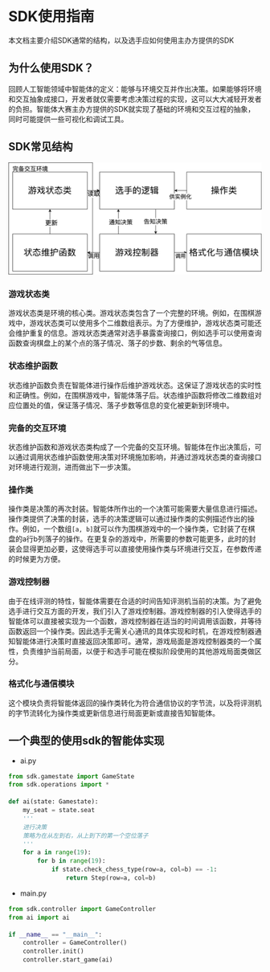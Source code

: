 # SDK使用指南
本文档主要介绍SDK通常的结构，以及选手应如何使用主办方提供的SDK

## 为什么使用SDK？
回顾人工智能领域中智能体的定义：能够与环境交互并作出决策。如果能够将环境和交互抽象成接口，开发者就仅需要考虑决策过程的实现，这可以大大减轻开发者的负担。智能体大赛主办方提供的SDK就实现了基础的环境和交互过程的抽象，同时可能提供一些可视化和调试工具。

## SDK常见结构
![](imgs/sdk-structure.svg)
### 游戏状态类
游戏状态类是环境的核心类。游戏状态类包含了一个完整的环境。例如，在围棋游戏中，游戏状态类可以使用多个二维数组表示。为了方便维护，游戏状态类可能还会维护重复的信息。游戏状态类通常对选手暴露查询接口，例如选手可以使用查询函数查询棋盘上的某个点的落子情况、落子的步数、剩余的气等信息。

### 状态维护函数
状态维护函数负责在智能体进行操作后维护游戏状态。这保证了游戏状态的实时性和正确性。例如，在围棋游戏中，智能体落子后。状态维护函数将修改二维数组对应位置处的值，保证落子情况、落子步数等信息的变化被更新到环境中。

### 完备的交互环境
状态维护函数和游戏状态类构成了一个完备的交互环境。智能体在作出决策后，可以通过调用状态维护函数使用决策对环境施加影响，并通过游戏状态类的查询接口对环境进行观测，进而做出下一步决策。

### 操作类
操作类是决策的再次封装。智能体所作出的一个决策可能需要大量信息进行描述。操作类提供了决策的封装，选手的决策逻辑可以通过操作类的实例描述作出的操作。例如，一个数组`[a, b]`就可以作为围棋游戏中的一个操作类，它封装了在棋盘的a行b列落子的操作。在更复杂的游戏中，所需要的参数可能更多，此时的封装会显得更加必要，这使得选手可以直接使用操作类与环境进行交互，在参数传递的时候更为方便。

### 游戏控制器
由于在线评测的特性，智能体需要在合适的时间告知评测机当前的决策。为了避免选手进行交互方面的开发，我们引入了游戏控制器。游戏控制器的引入使得选手的智能体可以直接被实现为一个函数，游戏控制器在适当的时间调用该函数，并等待函数返回一个操作类。因此选手无需关心通讯的具体实现和时机，在游戏控制器通知智能体进行决策时直接返回决策即可。通常，游戏局面是游戏控制器类的一个属性，负责维护当前局面，以便于和选手可能在模拟阶段使用的其他游戏局面类做区分。

### 格式化与通信模块
这个模块负责将智能体返回的操作类转化为符合通信协议的字节流，以及将评测机的字节流转化为操作类或更新信息进行局面更新或直接告知智能体。

## 一个典型的使用sdk的智能体实现

- ai.py
```python
from sdk.gamestate import GameState
from sdk.operations import *

def ai(state: Gamestate):
    my_seat = state.seat
    '''
    进行决策
    策略为在从左到右，从上到下的第一个空位落子
    '''
    for a in range(19):
        for b in range(19):
            if state.check_chess_type(row=a, col=b) == -1:
                return Step(row=a, col=b)
```

- main.py
```python
from sdk.controller import GameController
from ai import ai

if __name__ == "__main__":
    controller = GameController()
    controller.init()
    controller.start_game(ai)
```